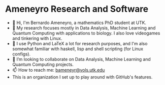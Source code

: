 # Ameneyro Research and Software

- 👋 Hi, I'm Bernardo Ameneyro, a mathematics PhD student at UTK.
- 👀 My research focuses mostly in Data Analysis, Machine Learning and Quantum Computing with applications to biology. I also love videogames and tinkering with Linux.
- 🌱 I use Python and LaTeX a lot for research purposes, and I'm also somewhat familiar with haskell, lisp and shell scripting (for Linux configs).
- 💞️ I’m looking to collaborate on Data Analysis, Machine Learning and Quantum Computing projects.
- 📫 How to reach me: bameneyr@vols.utk.edu
- This is an organization I set up to play around with GitHub's features.
